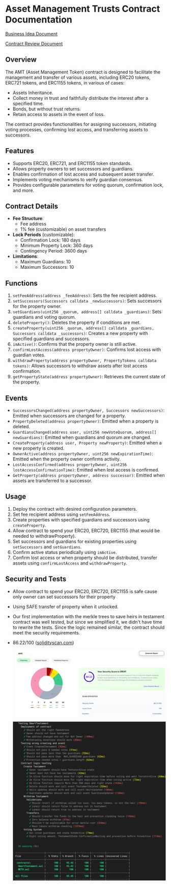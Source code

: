 # Asset Management Trusts Contract Documentation

[Business Idea Document](https://docs.google.com/document/d/1uY80XoDcEFi39YQkF3eXGCdtpBTSBMrA1IqjUCgE1m8/edit?usp=sharing)

[Contract Review Document](https://docs.google.com/document/d/1dMzREk22NHCXxLXIE8LhBCPNNVVeEPutTdZXubmmgEI/edit?usp=sharing)

## Overview

The AMT (Asset Management Token) contract is designed to facilitate the management and transfer of various assets, including ERC20 tokens, ERC721 tokens, and ERC1155 tokens, in various of cases:

- Assets Inheritance.
- Collect money in trust and faithfully distribute the interest after a specified time.
- Bonds, but without trust returns.
- Retain access to assets in the event of loss.

The contract provides functionalities for assigning successors, initiating voting processes, confirming lost access, and transferring assets to successors.

## Features

- Supports ERC20, ERC721, and ERC1155 token standards.
- Allows property owners to set successors and guardians.
- Enables confirmation of lost access and subsequent asset transfer.
- Implements voting mechanisms to verify guardian consensus.
- Provides configurable parameters for voting quorum, confirmation lock, and more.

## Contract Details

- **Fee Structure**:
  - Fee address
  - 1% fee (customizable) on asset transfers
- **Lock Periods** (customizable):
  - Confirmation Lock: 180 days
  - Minimum Property Lock: 360 days
  - Contingency Period: 3600 days
- **Limitations**:
  - Maximum Guardians: 10
  - Maximum Successors: 10

## Functions

1. `setFeeAddress(address _feeAddress)`: Sets the fee recipient address.
2. `setSuccessors(Successors calldata _newSuccessors)`: Sets successors for the property owner.
3. `setGuardians(uint256 _quorum, address[] calldata _guardians)`: Sets guardians and voting quorum.
4. `deleteProperty()`: Deletes the property if conditions are met.
5. `createProperty(uint256 _quorum, address[] calldata _guardians, Successors calldata _successors)`: Creates a new property with specified guardians and successors.
6. `imActive()`: Confirms that the property owner is still active.
7. `confirmLostAccess(address propertyOwner)`: Confirms lost access with guardian votes.
8. `withdrawProperty(address propertyOwner, PropertyTokens calldata tokens)`: Allows successors to withdraw assets after lost access confirmation.
9. `getPropertyState(address propertyOwner)`: Retrieves the current state of the property.

## Events

- `SuccessorsChanged(address propertyOwner, Successors newSuccessors)`: Emitted when successors are changed for a property.
- `PropertyDeleted(address propertyOwner)`: Emitted when a property is deleted.
- `GuardiansChanged(address user, uint256 newVoteQuorum, address[] newGuardians)`: Emitted when guardians and quorum are changed.
- `CreateProperty(address user, Property newProperty)`: Emitted when a new property is created.
- `OwnerActive(address propertyOwner, uint256 newExpirationTime)`: Emitted when the property owner confirms activity.
- `LostAccessConfirmed(address propertyOwner, uint256 lostAccessConfirmationTime)`: Emitted when lost access is confirmed.
- `GetProperty(address propertyOwner, address successor)`: Emitted when assets are transferred to a successor.

## Usage

1. Deploy the contract with desired configuration parameters.
2. Set fee recipient address using `setFeeAddress`.
3. Create properties with specified guardians and successors using `createProperty`.
4. Allow contract to spend your ERC20, ERC720, ERC1155 (that would be needed to withdrawProperty).
5. Set successors and guardians for existing properties using `setSuccessors` and `setGuardians`.
6. Confirm active status periodically using `imActive`.
7. Confirm lost access or when property should be distributed, transfer assets using `confirmLostAccess` and `withdrawProperty`.

## Security and Tests

- Allow contract to spend your ERC20, ERC720, ERC1155 is safe cause only owner can set successors for their property
- Using SAFE transfer of property when it unlocked.
- Our first implementation with the merkle trees to save heirs in testament contract was well tested, but since we simplified it, we didn't have time to rewrite the tests. Since the logic remained similar, the contract should meet the security requirements.
- 86.22/100 ([solidityscan.com](https://solidityscan.com/))

  ![alt text](imgs/solscan.png)

  ![alt text](imgs/image.png)
